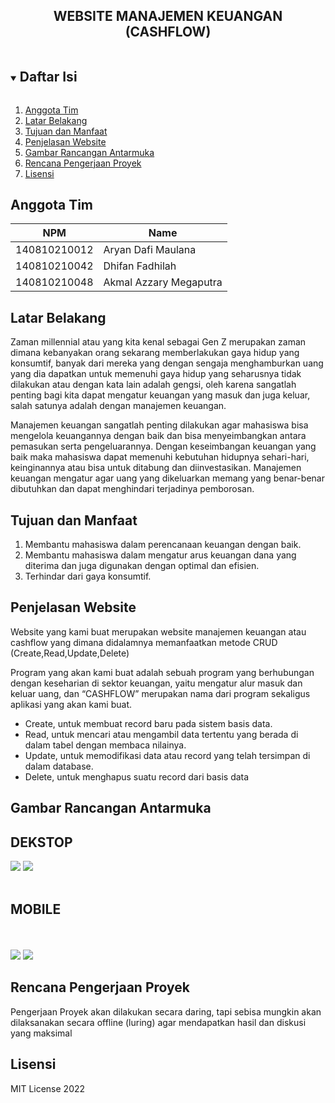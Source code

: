 <p align="center">
  <h2 align="center">
    WEBSITE MANAJEMEN KEUANGAN (CASHFLOW)
  </h2>
</p>

<!-- Daftar Isi -->
<details open="open">
  <summary><h2 style="display: inline-block">Daftar Isi</h2></summary>
  <ol>
    <li><a href="#anggota-tim">Anggota Tim</a></li>
    <li><a href="#latar-belakang">Latar Belakang</a></li>
    <li><a href="#tujuan-dan-manfaat">Tujuan dan Manfaat</a></li>
    <li><a href="#penjelasan-website">Penjelasan Website</a></li>
    <li><a href="#gambar-rancangan-antarmuka">Gambar Rancangan Antarmuka</a></li>
    <li><a href="#rencana-pengerjaan-proyek">Rencana Pengerjaan Proyek</a></li>
    <li><a href="#lisensi">Lisensi</a></li>
  </ol>
</details>

<!-- Anggota Tim -->
## Anggota Tim
| NPM           | Name        |
| ------------- |-------------|
| 140810210012  | Aryan Dafi Maulana|
| 140810210042  | Dhifan Fadhilah|
| 140810210048  | Akmal Azzary Megaputra|

<!-- Latar Belakang -->
## Latar Belakang

Zaman millennial atau yang kita kenal sebagai Gen Z merupakan zaman dimana kebanyakan orang sekarang memberlakukan gaya hidup yang konsumtif, banyak dari mereka yang dengan sengaja menghamburkan uang yang dia dapatkan untuk memenuhi gaya hidup yang seharusnya tidak dilakukan atau dengan kata lain adalah gengsi, oleh karena sangatlah penting bagi kita dapat mengatur keuangan yang masuk dan juga keluar, salah satunya adalah dengan manajemen keuangan.

Manajemen keuangan sangatlah penting dilakukan agar mahasiswa bisa mengelola keuangannya dengan baik dan bisa menyeimbangkan antara pemasukan serta pengeluarannya. Dengan keseimbangan keuangan yang baik maka mahasiswa dapat memenuhi kebutuhan hidupnya sehari-hari, keinginannya atau bisa untuk ditabung dan diinvestasikan.
Manajemen keuangan mengatur agar uang yang dikeluarkan memang yang benar-benar dibutuhkan dan dapat menghindari terjadinya pemborosan.



<!-- Tujuan dan Manfaat -->
## Tujuan dan Manfaat

1. Membantu mahasiswa dalam perencanaan keuangan dengan baik.
2. Membantu mahasiswa dalam mengatur arus keuangan dana yang diterima dan juga digunakan dengan optimal dan efisien.
3. Terhindar dari gaya konsumtif.


<!-- Penjelasan Aplikasi -->
## Penjelasan Website
Website yang kami buat merupakan website manajemen keuangan atau cashflow yang dimana didalamnya memanfaatkan metode CRUD (Create,Read,Update,Delete)

Program yang akan kami buat adalah sebuah program yang berhubungan dengan keseharian di sektor keuangan, yaitu mengatur alur masuk dan keluar uang, dan “CASHFLOW” merupakan nama dari program sekaligus aplikasi yang akan kami buat.

  - Create,
    untuk membuat record baru pada sistem basis data.
  - Read,
    untuk mencari atau mengambil data tertentu yang berada di dalam tabel dengan membaca nilainya.
  - Update,
    untuk memodifikasi data atau record yang telah tersimpan di dalam database.
  - Delete,
    untuk menghapus suatu record dari basis data
  

<!-- Gambar Rancangan Antarmuka -->
## Gambar Rancangan Antarmuka
## DEKSTOP 
![](img/dekstop_login.png)
![](img/dekstop_view.png)
<br></br>

## MOBILE
<br> </br>
![](img/login_mobile.jpg)
![](img/view_mobile.jpg)


<!-- Rencana Pengerjaan Proyek -->
## Rencana Pengerjaan Proyek

Pengerjaan Proyek akan dilakukan secara daring, tapi sebisa mungkin akan dilaksanakan secara offline (luring) agar mendapatkan hasil dan diskusi yang maksimal
<!-- Lisensi -->
## Lisensi

MIT License 2022
